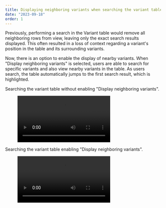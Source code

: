 ```yaml
---
title: Displaying neighboring variants when searching the variant table
date: "2023-09-18"
order: 1
---
```



Previously, performing a search in the Variant table would remove all neighboring rows from view, leaving only the exact search results displayed. This often resulted in a loss of context regarding a variant's position in the table and its surrounding variants.

Now, there is an option to enable the display of nearby variants. When "Display neighboring variants" is selected, users are able to search for specific variants and also view nearby variants in the table. As users search, the table automatically jumps to the first search result, which is highlighted.

<!-- end_excerpt -->

Searching the variant table without enabling "Display neighboring variants". 
<figure>
   <video src="../images/2023/09/searching-without-displaying-variants.mp4" type="video/mp4" controls autoplay loop />
</figure>

Searching the variant table enabling "Display neighboring variants". 
<figure>
   <video src="../images/2023/09/searching-with-displaying-variants.mp4" type="video/mp4" controls autoplay loop />
</figure>

